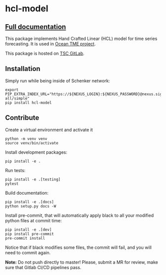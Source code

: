 # hcl-model

## [Full documentation](https://nexus.signintra.com/repository/GDSA-static/packages/hcl-model/docs/index.html)

This package implements Hand Crafted Linear (HCL) model for time series forecasting. It is used in [Ocean TME project](https://git.signintra.com/trade-management-platform).

This package is hosted on [TSC GitLab](https://git.signintra.com/gdsa/python-libs/hcl-model).

## Installation

Simply run while being inside of Schenker network:
```shell
export PIP_EXTRA_INDEX_URL="https://${NEXUS_LOGIN}:${NEXUS_PASSWORD}@nexus.signintra.com/repository/pypi-all/simple"
pip install hcl-model
```

## Contribute

Create a virtual environment and activate it
```shell
python -m venv venv
source venv/bin/activate
```
Install development packages:
```shell
pip install -e .
```
Run tests:
```shell
pip install -e .[testing]
pytest
```
Build documentation:
```shell
pip install -e .[docs]
python setup.py docs -W
```
Install pre-commit, that will automatically apply black to all your modified python files at commit time:
```shell
pip install -e .[dev]
pip install pre-commit
pre-commit install
```
Notice that if black modifies some files, the commit will fail, and you will need to commit again.

**Note:** Do not push directly to master! Please, submit a MR for review, make sure that Gitlab CI/CD pipelines pass.